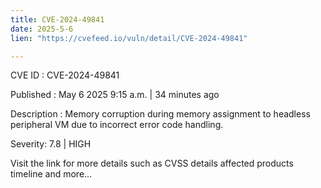 ```yaml
---
title: CVE-2024-49841
date: 2025-5-6
lien: "https://cvefeed.io/vuln/detail/CVE-2024-49841"

---
```


CVE ID : CVE-2024-49841

Published :  May 6
2025
9:15 a.m. | 34 minutes ago

Description : Memory corruption during memory assignment to headless peripheral VM due to incorrect error code handling.

Severity: 7.8 | HIGH

Visit the link for more details
such as CVSS details
affected products
timeline
and more...
